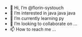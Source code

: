 - 👋 Hi, I’m @florin-systouch
- 👀 I’m interested in java java java
- 🌱 I’m currently learning py
- 💞️ I’m looking to collaborate on ...
- 📫 How to reach me ...

<!---
florin-systouch/florin-systouch is a ✨ special ✨ repository because its `README.md` (this file) appears on your GitHub profile.
You can click the Preview link to take a look at your changes.
--->
